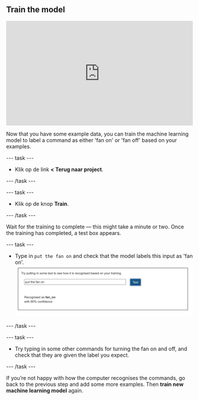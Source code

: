 ## Train the model

<html>
  <div style="position: relative; overflow: hidden; padding-top: 56.25%;">
    <iframe style="position: absolute; top: 0; left: 0; right: 0; width: 100%; height: 100%; border: none;" src="https://www.youtube.com/embed/62B6yHRVmmg?rel=0&cc_load_policy=1" allowfullscreen allow="accelerometer; autoplay; clipboard-write; encrypted-media; gyroscope; picture-in-picture; web-share"></iframe>
  </div>
</html>

Now that you have some example data, you can train the machine learning model to label a command as either 'fan on' or 'fan off' based on your examples.

\--- task ---

- Klik op de link **< Terug naar project**.

\--- /task ---

\--- task ---

- Klik op de knop **Train**.

\--- /task ---

Wait for the training to complete — this might take a minute or two. Once the training has completed, a test box appears.

\--- task ---

- Type in `put the fan on` and check that the model labels this input as 'fan on'.
  ![Type in put the fan on to see if it is recognised](images/test-model.png)

\--- /task ---

\--- task ---

- Try typing in some other commands for turning the fan on and off, and check that they are given the label you expect.

\--- /task ---

If you’re not happy with how the computer recognises the commands, go back to the previous step and add some more examples. Then **train new machine learning model** again.
